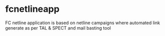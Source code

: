# fcnetlineapp
FC netline application is based on netline campaigns where automated link generate as per TAL &amp; SPECT and mail basting tool 
